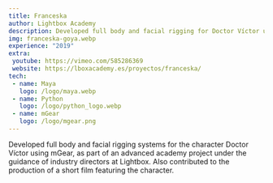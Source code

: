 ```yaml
---
title: Franceska
author: Lightbox Academy
description: Developed full body and facial rigging for Doctor Víctor using mGear in a project led by top industry directors at Lightbox.
img: franceska-goya.webp
experience: "2019"
extra:
 youtube: https://vimeo.com/585286369
 website: https://lboxacademy.es/proyectos/franceska/
tech:
 - name: Maya
   logo: /logo/maya.webp
 - name: Python
   logo: /logo/python_logo.webp
 - name: mGear
   logo: /logo/mgear.png
---
```


Developed full body and facial rigging systems for the character Doctor Víctor using mGear, as part of an advanced academy project under the guidance of industry directors at Lightbox. Also contributed to the production of a short film featuring the character.